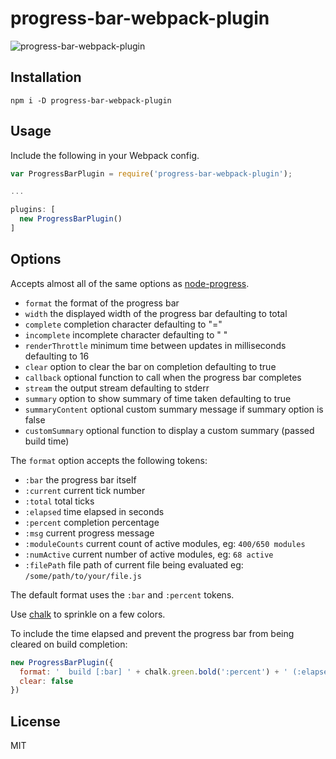 # progress-bar-webpack-plugin
![progress-bar-webpack-plugin](http://i.imgur.com/OIP1gnj.gif)

## Installation

```
npm i -D progress-bar-webpack-plugin
```

## Usage

Include the following in your Webpack config.

```javascript
var ProgressBarPlugin = require('progress-bar-webpack-plugin');

...

plugins: [
  new ProgressBarPlugin()
]
```

## Options

Accepts almost all of the same options as [node-progress](https://github.com/tj/node-progress#options).

- `format` the format of the progress bar
- `width` the displayed width of the progress bar defaulting to total
- `complete` completion character defaulting to "="
- `incomplete` incomplete character defaulting to " "
- `renderThrottle` minimum time between updates in milliseconds defaulting to 16
- `clear` option to clear the bar on completion defaulting to true
- `callback` optional function to call when the progress bar completes
- `stream` the output stream defaulting to stderr
- `summary` option to show summary of time taken defaulting to true
- `summaryContent` optional custom summary message if summary option is false
- `customSummary` optional function to display a custom summary (passed build time)

The `format` option accepts the following tokens:

- `:bar` the progress bar itself
- `:current` current tick number
- `:total` total ticks
- `:elapsed` time elapsed in seconds
- `:percent` completion percentage
- `:msg` current progress message
- `:moduleCounts` current count of active modules, eg: `400/650 modules`
- `:numActive` current number of active modules, eg: `68 active`
- `:filePath` file path of current file being evaluated eg: `/some/path/to/your/file.js`

The default format uses the `:bar` and `:percent` tokens.

Use [chalk](https://github.com/chalk/chalk) to sprinkle on a few colors.

To include the time elapsed and prevent the progress bar from being cleared on build completion:

```javascript
new ProgressBarPlugin({
  format: '  build [:bar] ' + chalk.green.bold(':percent') + ' (:elapsed seconds)',
  clear: false
})
```

## License

MIT
